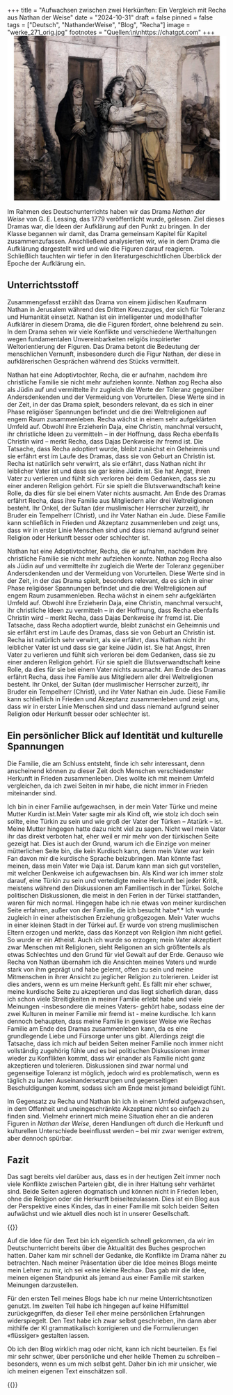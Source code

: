 +++
title = "Aufwachsen zwischen zwei Herkünften: Ein Vergleich mit Recha aus Nathan der Weise"
date = "2024-10-31"
draft = false
pinned = false
tags = ["Deutsch", "NathanderWeise", "Blog", "Recha"]
image = "werke_271_orig.jpg"
footnotes = "Quellen:\n\nhttps://chatgpt.com"
+++
![Maurycy Gottlieb: Recha begrüßt Nathan (1877)](werke_271_orig.jpg)

Im Rahmen des Deutschunterrichts haben wir das Drama *Nathan der Weise* von G. E. Lessing, das 1779 veröffentlicht wurde, gelesen. Ziel dieses Dramas war, die Ideen der Aufklärung auf den Punkt zu bringen. In der Klasse begannen wir damit, das Drama gemeinsam Kapitel für Kapitel zusammenzufassen. Anschließend analysierten wir, wie in dem Drama die Aufklärung dargestellt wird und wie die Figuren darauf reagieren. Schließlich tauchten wir tiefer in den literaturgeschichtlichen Überblick der Epoche der Aufklärung ein.

## Unterrichtsstoff

Zusammengefasst erzählt das Drama von einem jüdischen Kaufmann Nathan in Jerusalem während des Dritten Kreuzzuges, der sich für Toleranz und Humanität einsetzt. Nathan ist ein intelligenter und modellhafter Aufklärer in diesem Drama, die die Figuren fördert, ohne belehrend zu sein. In dem Drama sehen wir viele Konflikte und verschiedene Werthaltungen wegen fundamentalen Unvereinbarkeiten religiös inspirierter Weltorientierung der Figuren. Das Drama betont die Bedeutung der menschlichen Vernunft, insbesondere durch die Figur Nathan, der diese in aufklärerischen Gesprächen während des Stücks vermittelt. 

Nathan hat eine Adoptivtochter, Recha, die er aufnahm, nachdem ihre christliche Familie sie nicht mehr aufziehen konnte. Nathan zog Recha also als Jüdin auf und vermittelte ihr zugleich die Werte der Toleranz gegenüber Andersdenkenden und der Vermeidung von Vorurteilen. Diese Werte sind in der Zeit, in der das Drama spielt, besonders relevant, da es sich in einer Phase religiöser Spannungen befindet und die drei Weltreligionen auf engem Raum zusammenleben. Recha wächst in einem sehr aufgeklärten Umfeld auf. Obwohl ihre Erzieherin Daja, eine Christin, manchmal versucht, ihr christliche Ideen zu vermitteln – in der Hoffnung, dass Recha ebenfalls Christin wird – merkt Recha, dass Dajas Denkweise ihr fremd ist. Die Tatsache, dass Recha adoptiert wurde, bleibt zunächst ein Geheimnis und sie erfährt erst im Laufe des Dramas, dass sie von Geburt an Christin ist. Recha ist natürlich sehr verwirrt, als sie erfährt, dass Nathan nicht ihr leiblicher Vater ist und dass sie gar keine Jüdin ist. Sie hat Angst, ihren Vater zu verlieren und fühlt sich verloren bei dem Gedanken, dass sie zu einer anderen Religion gehört. Für sie spielt die Blutsverwandtschaft keine Rolle, da dies für sie bei einem Vater nichts ausmacht. Am Ende des Dramas erfährt Recha, dass ihre Familie aus Mitgliedern aller drei Weltreligionen besteht. Ihr Onkel, der Sultan (der muslimischer Herrscher zurzeit), ihr Bruder ein Tempelherr (Christ), und ihr Vater Nathan ein Jude. Diese Familie kann schließlich in Frieden und Akzeptanz zusammenleben und zeigt uns, dass wir in erster Linie Menschen sind und dass niemand aufgrund seiner Religion oder Herkunft besser oder schlechter ist. 

Nathan hat eine Adoptivtochter, Recha, die er aufnahm, nachdem ihre christliche Familie sie nicht mehr aufziehen konnte. Nathan zog Recha also als Jüdin auf und vermittelte ihr zugleich die Werte der Toleranz gegenüber Andersdenkenden und der Vermeidung von Vorurteilen. Diese Werte sind in der Zeit, in der das Drama spielt, besonders relevant, da es sich in einer Phase religiöser Spannungen befindet und die drei Weltreligionen auf engem Raum zusammenleben. Recha wächst in einem sehr aufgeklärten Umfeld auf. Obwohl ihre Erzieherin Daja, eine Christin, manchmal versucht, ihr christliche Ideen zu vermitteln – in der Hoffnung, dass Recha ebenfalls Christin wird – merkt Recha, dass Dajas Denkweise ihr fremd ist. Die Tatsache, dass Recha adoptiert wurde, bleibt zunächst ein Geheimnis und sie erfährt erst im Laufe des Dramas, dass sie von Geburt an Christin ist. Recha ist natürlich sehr verwirrt, als sie erfährt, dass Nathan nicht ihr leiblicher Vater ist und dass sie gar keine Jüdin ist. Sie hat Angst, ihren Vater zu verlieren und fühlt sich verloren bei dem Gedanken, dass sie zu einer anderen Religion gehört. Für sie spielt die Blutsverwandtschaft keine Rolle, da dies für sie bei einem Vater nichts ausmacht. Am Ende des Dramas erfährt Recha, dass ihre Familie aus Mitgliedern aller drei Weltreligionen besteht. Ihr Onkel, der Sultan (der muslimischer Herrscher zurzeit), ihr Bruder ein Tempelherr (Christ), und ihr Vater Nathan ein Jude. Diese Familie kann schließlich in Frieden und Akzeptanz zusammenleben und zeigt uns, dass wir in erster Linie Menschen sind und dass niemand aufgrund seiner Religion oder Herkunft besser oder schlechter ist.

## Ein persönlicher Blick auf Identität und kulturelle Spannungen

Die Familie, die am Schluss entsteht, finde ich sehr interessant, denn anscheinend können zu dieser Zeit doch Menschen verschiedenster Herkunft in Frieden zusammenleben. Dies wollte ich mit meinem Umfeld vergleichen, da ich zwei Seiten in mir habe, die nicht immer in Frieden miteinander sind. 

Ich bin in einer Familie aufgewachsen, in der mein Vater Türke und meine Mutter Kurdin ist.Mein Vater sagte mir als Kind oft, wie stolz ich doch sein sollte, eine Türkin zu sein und wie groß der Vater der Türken – Atatürk – ist. Meine Mutter hingegen hatte dazu nicht viel zu sagen. Nicht weil mein Vater ihr das direkt verboten hat, eher weil er mir mehr von der türkischen Seite gezeigt hat. Dies ist auch der Grund, warum ich die Einzige von meiner mütterlichen Seite bin, die kein Kurdisch kann, denn mein Vater war kein Fan davon mir die kurdische Sprache beizubringen. Man könnte fast meinen, dass mein Vater wie Daja ist. Darum kann man sich gut vorstellen, mit welcher Denkweise ich aufgewachsen bin. Als Kind war ich immer stolz darauf, eine Türkin zu sein und verteidigte meine Herkunft bei jeder Kritik, meistens während den Diskussionen am Familientisch in der Türkei. Solche politischen Diskussionen, die meist in den Ferien in der Türkei stattfanden, waren für mich normal. Hingegen habe ich nie etwas von meiner kurdischen Seite erfahren, außer von der Familie, die ich besucht habe*.* Ich wurde zugleich in einer atheistischen Erziehung großgezogen. Mein Vater wuchs in einer kleinen Stadt in der Türkei auf. Er wurde von streng muslimischen Eltern erzogen und merkte, dass das Konzept von Religion ihm nicht gefiel. So wurde er ein Atheist. Auch ich wurde so erzogen; mein Vater akzeptiert zwar Menschen mit Religionen, sieht Religonen an sich größtenteils als etwas Schlechtes und den Grund für viel Gewalt auf der Erde. Genauso wie Recha von Nathan übernahm ich die Ansichten meines Vaters und wurde stark von ihm geprägt und habe gelernt, offen zu sein und meine Mitmenschen in ihrer Ansicht zu jeglicher Religion zu tolerieren. Leider ist dies anders, wenn es um meine Herkunft geht. Es fällt mir eher schwer, meine kurdische Seite zu akzeptieren und das liegt sicherlich daran, dass ich schon viele  Streitigkeiten in meiner Familie erlebt habe und viele Meinungen -insbesondere die meines Vaters- gehört habe, sodass eine der zwei Kulturen in meiner Familie mir fremd ist - meine kurdische. Ich kann dennoch behaupten, dass meine Familie in gewisser Weise wie Rechas Familie am Ende des Dramas zusammenleben kann, da es eine grundlegende Liebe und Fürsorge unter uns gibt. Allerdings zeigt die Tatsache, dass ich mich auf beiden Seiten meiner Familie noch immer nicht vollständig zugehörig fühle und es bei politischen Diskussionen immer wieder zu Konflikten kommt, dass wir einander als Familie nicht ganz akzeptieren und tolerieren. Diskussionen sind zwar normal und gegenseitige Toleranz ist möglich, jedoch wird es problematisch, wenn es täglich zu lauten Auseinandersetzungen und gegenseitigen Beschuldigungen kommt, sodass sich am Ende meist jemand beleidigt fühlt.

Im Gegensatz zu Recha und Nathan bin ich in einem Umfeld aufgewachsen, in dem Offenheit und uneingeschränkte Akzeptanz nicht so einfach zu finden sind. Vielmehr erinnert mich meine Situation eher an die anderen Figuren in *Nathan der Weise*, deren Handlungen oft durch die Herkunft und kulturellen Unterschiede beeinflusst werden – bei mir zwar weniger extrem, aber dennoch spürbar.

## Fazit

Das sagt bereits viel darüber aus, dass es in der heutigen Zeit immer noch viele Konflikte zwischen Parteien gibt, die in ihrer Haltung sehr verhärtet sind. Beide Seiten agieren dogmatisch und können nicht in Frieden leben, ohne die Religion oder die Herkunft beiseitezulassen. Dies ist ein Blog aus der Perspektive eines Kindes, das in einer Familie mit solch beiden Seiten aufwächst und wie aktuell dies noch ist in unserer Gesellschaft.  

{{<box title = "Metatext">}}

Auf die Idee für den Text bin ich eigentlich schnell gekommen, da wir im Deutschunterricht bereits über die Aktualität des Buches gesprochen hatten. Daher kam mir schnell der Gedanke, die Konflikte im Drama näher zu betrachten. Nach meiner Präsentation über die Idee meines Blogs meinte mein Lehrer zu mir, ich sei «eine kleine Recha». Das gab mir die Idee, meinen eigenen Standpunkt als jemand aus einer Familie mit starken Meinungen darzustellen.

Für den ersten Teil meines Blogs habe ich nur meine Unterrichtsnotizen genutzt. Im zweiten Teil habe ich hingegen auf keine Hilfsmittel zurückgegriffen, da dieser Teil eher meine persönlichen Erfahrungen  widerspiegelt. Den Text habe ich zwar selbst geschrieben, ihn dann aber mithilfe der KI grammatikalisch korrigieren und die Formulierungen «flüssiger» gestalten lassen.

Ob ich den Blog wirklich mag oder nicht, kann ich nicht beurteilen. Es fiel mir sehr schwer, über persönliche und eher heikle Themen zu schreiben – besonders, wenn es um mich selbst geht. Daher bin ich mir unsicher, wie ich meinen eigenen Text einschätzen soll.

{{</box>}}